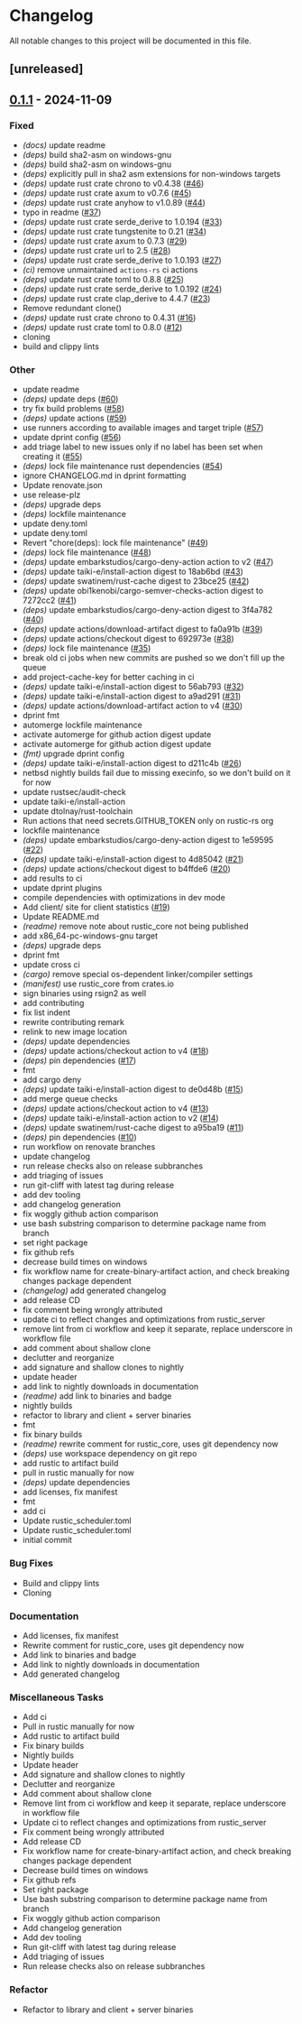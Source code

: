 # Changelog

All notable changes to this project will be documented in this file.

## [unreleased]

## [0.1.1](https://github.com/rustic-rs/rustic_scheduler/compare/v0.1.0...v0.1.1) - 2024-11-09

### Fixed

- *(docs)* update readme
- *(deps)* build sha2-asm on windows-gnu
- *(deps)* build sha2-asm on windows-gnu
- *(deps)* explicitly pull in sha2 asm extensions for non-windows targets
- *(deps)* update rust crate chrono to v0.4.38 ([#46](https://github.com/rustic-rs/rustic_scheduler/pull/46))
- *(deps)* update rust crate axum to v0.7.6 ([#45](https://github.com/rustic-rs/rustic_scheduler/pull/45))
- *(deps)* update rust crate anyhow to v1.0.89 ([#44](https://github.com/rustic-rs/rustic_scheduler/pull/44))
- typo in readme ([#37](https://github.com/rustic-rs/rustic_scheduler/pull/37))
- *(deps)* update rust crate serde_derive to 1.0.194 ([#33](https://github.com/rustic-rs/rustic_scheduler/pull/33))
- *(deps)* update rust crate tungstenite to 0.21 ([#34](https://github.com/rustic-rs/rustic_scheduler/pull/34))
- *(deps)* update rust crate axum to 0.7.3 ([#29](https://github.com/rustic-rs/rustic_scheduler/pull/29))
- *(deps)* update rust crate url to 2.5 ([#28](https://github.com/rustic-rs/rustic_scheduler/pull/28))
- *(deps)* update rust crate serde_derive to 1.0.193 ([#27](https://github.com/rustic-rs/rustic_scheduler/pull/27))
- *(ci)* remove unmaintained `actions-rs` ci actions
- *(deps)* update rust crate toml to 0.8.8 ([#25](https://github.com/rustic-rs/rustic_scheduler/pull/25))
- *(deps)* update rust crate serde_derive to 1.0.192 ([#24](https://github.com/rustic-rs/rustic_scheduler/pull/24))
- *(deps)* update rust crate clap_derive to 4.4.7 ([#23](https://github.com/rustic-rs/rustic_scheduler/pull/23))
- Remove redundant clone()
- *(deps)* update rust crate chrono to 0.4.31 ([#16](https://github.com/rustic-rs/rustic_scheduler/pull/16))
- *(deps)* update rust crate toml to 0.8.0 ([#12](https://github.com/rustic-rs/rustic_scheduler/pull/12))
- cloning
- build and clippy lints

### Other

- update readme
- *(deps)* update deps ([#60](https://github.com/rustic-rs/rustic_scheduler/pull/60))
- try fix build problems ([#58](https://github.com/rustic-rs/rustic_scheduler/pull/58))
- *(deps)* update actions ([#59](https://github.com/rustic-rs/rustic_scheduler/pull/59))
- use runners according to available images and target triple ([#57](https://github.com/rustic-rs/rustic_scheduler/pull/57))
- update dprint config ([#56](https://github.com/rustic-rs/rustic_scheduler/pull/56))
- add triage label to new issues only if no label has been set when creating it ([#55](https://github.com/rustic-rs/rustic_scheduler/pull/55))
- *(deps)* lock file maintenance rust dependencies ([#54](https://github.com/rustic-rs/rustic_scheduler/pull/54))
- ignore CHANGELOG.md in dprint formatting
- Update renovate.json
- use release-plz
- *(deps)* upgrade deps
- *(deps)* lockfile maintenance
- update deny.toml
- update deny.toml
- Revert "chore(deps): lock file maintenance" ([#49](https://github.com/rustic-rs/rustic_scheduler/pull/49))
- *(deps)* lock file maintenance ([#48](https://github.com/rustic-rs/rustic_scheduler/pull/48))
- *(deps)* update embarkstudios/cargo-deny-action action to v2 ([#47](https://github.com/rustic-rs/rustic_scheduler/pull/47))
- *(deps)* update taiki-e/install-action digest to 18ab6bd ([#43](https://github.com/rustic-rs/rustic_scheduler/pull/43))
- *(deps)* update swatinem/rust-cache digest to 23bce25 ([#42](https://github.com/rustic-rs/rustic_scheduler/pull/42))
- *(deps)* update obi1kenobi/cargo-semver-checks-action digest to 7272cc2 ([#41](https://github.com/rustic-rs/rustic_scheduler/pull/41))
- *(deps)* update embarkstudios/cargo-deny-action digest to 3f4a782 ([#40](https://github.com/rustic-rs/rustic_scheduler/pull/40))
- *(deps)* update actions/download-artifact digest to fa0a91b ([#39](https://github.com/rustic-rs/rustic_scheduler/pull/39))
- *(deps)* update actions/checkout digest to 692973e ([#38](https://github.com/rustic-rs/rustic_scheduler/pull/38))
- *(deps)* lock file maintenance ([#35](https://github.com/rustic-rs/rustic_scheduler/pull/35))
- break old ci jobs when new commits are pushed so we don't fill up the queue
- add project-cache-key for better caching in ci
- *(deps)* update taiki-e/install-action digest to 56ab793 ([#32](https://github.com/rustic-rs/rustic_scheduler/pull/32))
- *(deps)* update taiki-e/install-action digest to a9ad291 ([#31](https://github.com/rustic-rs/rustic_scheduler/pull/31))
- *(deps)* update actions/download-artifact action to v4 ([#30](https://github.com/rustic-rs/rustic_scheduler/pull/30))
- dprint fmt
- automerge lockfile maintenance
- activate automerge for github action digest update
- activate automerge for github action digest update
- *(fmt)* upgrade dprint config
- *(deps)* update taiki-e/install-action digest to d211c4b ([#26](https://github.com/rustic-rs/rustic_scheduler/pull/26))
- netbsd nightly builds fail due to missing execinfo, so we don't build on it for now
- update rustsec/audit-check
- update taiki-e/install-action
- update dtolnay/rust-toolchain
- Run actions that need secrets.GITHUB_TOKEN only on rustic-rs org
- lockfile maintenance
- *(deps)* update embarkstudios/cargo-deny-action digest to 1e59595 ([#22](https://github.com/rustic-rs/rustic_scheduler/pull/22))
- *(deps)* update taiki-e/install-action digest to 4d85042 ([#21](https://github.com/rustic-rs/rustic_scheduler/pull/21))
- *(deps)* update actions/checkout digest to b4ffde6 ([#20](https://github.com/rustic-rs/rustic_scheduler/pull/20))
- add results to ci
- update dprint plugins
- compile dependencies with optimizations in dev mode
- Add client/ site for client statistics ([#19](https://github.com/rustic-rs/rustic_scheduler/pull/19))
- Update README.md
- *(readme)* remove note about rustic_core not being published
- add x86_64-pc-windows-gnu target
- *(deps)* upgrade deps
- dprint fmt
- update cross ci
- *(cargo)* remove special os-dependent linker/compiler settings
- *(manifest)* use rustic_core from crates.io
- sign binaries using rsign2 as well
- add contributing
- fix list indent
- rewrite contributing remark
- relink to new image location
- *(deps)* update dependencies
- *(deps)* update actions/checkout action to v4 ([#18](https://github.com/rustic-rs/rustic_scheduler/pull/18))
- *(deps)* pin dependencies ([#17](https://github.com/rustic-rs/rustic_scheduler/pull/17))
- fmt
- add cargo deny
- *(deps)* update taiki-e/install-action digest to de0d48b ([#15](https://github.com/rustic-rs/rustic_scheduler/pull/15))
- add merge queue checks
- *(deps)* update actions/checkout action to v4 ([#13](https://github.com/rustic-rs/rustic_scheduler/pull/13))
- *(deps)* update taiki-e/install-action action to v2 ([#14](https://github.com/rustic-rs/rustic_scheduler/pull/14))
- *(deps)* update swatinem/rust-cache digest to a95ba19 ([#11](https://github.com/rustic-rs/rustic_scheduler/pull/11))
- *(deps)* pin dependencies ([#10](https://github.com/rustic-rs/rustic_scheduler/pull/10))
- run workflow on renovate branches
- update changelog
- run release checks also on release subbranches
- add triaging of issues
- run git-cliff with latest tag during release
- add dev tooling
- add changelog generation
- fix woggly github action comparison
- use bash substring comparison to determine package name from branch
- set right package
- fix github refs
- decrease build times on windows
- fix workflow name for create-binary-artifact action, and check breaking changes package dependent
- *(changelog)* add generated changelog
- add release CD
- fix comment being wrongly attributed
- update ci to reflect changes and optimizations from rustic_server
- remove lint from ci workflow and keep it separate, replace underscore in workflow file
- add comment about shallow clone
- declutter and reorganize
- add signature and shallow clones to nightly
- update header
- add link to nightly downloads in documentation
- *(readme)* add link to binaries and badge
- nightly builds
- refactor to library and client + server binaries
- fmt
- fix binary builds
- *(readme)* rewrite comment for rustic_core, uses git dependency now
- *(deps)* use workspace dependency on git repo
- add rustic to artifact build
- pull in rustic manually for now
- *(deps)* update dependencies
- add licenses, fix manifest
- fmt
- add ci
- Update rustic_scheduler.toml
- Update rustic_scheduler.toml
- initial commit

### Bug Fixes

- Build and clippy lints
- Cloning

### Documentation

- Add licenses, fix manifest
- Rewrite comment for rustic_core, uses git dependency now
- Add link to binaries and badge
- Add link to nightly downloads in documentation
- Add generated changelog

### Miscellaneous Tasks

- Add ci
- Pull in rustic manually for now
- Add rustic to artifact build
- Fix binary builds
- Nightly builds
- Update header
- Add signature and shallow clones to nightly
- Declutter and reorganize
- Add comment about shallow clone
- Remove lint from ci workflow and keep it separate, replace underscore in
  workflow file
- Update ci to reflect changes and optimizations from rustic_server
- Fix comment being wrongly attributed
- Add release CD
- Fix workflow name for create-binary-artifact action, and check breaking
  changes package dependent
- Decrease build times on windows
- Fix github refs
- Set right package
- Use bash substring comparison to determine package name from branch
- Fix woggly github action comparison
- Add changelog generation
- Add dev tooling
- Run git-cliff with latest tag during release
- Add triaging of issues
- Run release checks also on release subbranches

### Refactor

- Refactor to library and client + server binaries

<!-- generated by git-cliff -->
